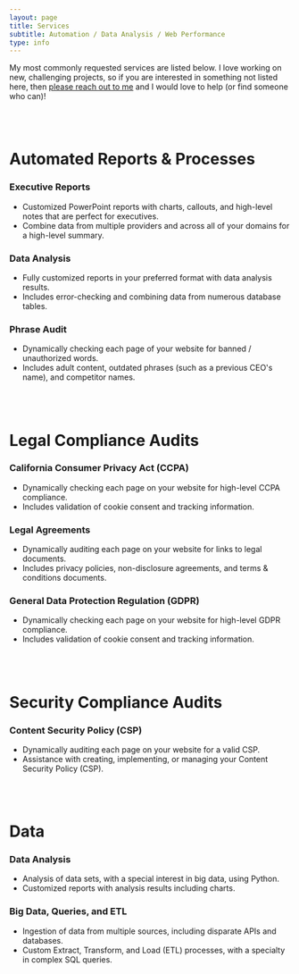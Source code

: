 ```yaml
---
layout: page
title: Services
subtitle: Automation / Data Analysis / Web Performance
type: info
---
```


My most commonly requested services are listed below. I love working on new, challenging projects, so if you are interested in something not listed here, then <a href="https://www.strangepy.com/workwithme/#contact-me" target="_blank" >please reach out to me</a> and I would love to help (or find someone who can)!

<br>
<br>

# Automated Reports & Processes

### Executive Reports 
- Customized PowerPoint reports with charts, callouts, and high-level notes that are perfect for executives.
- Combine data from multiple providers and across all of your domains for a high-level summary. 

### Data Analysis
- Fully customized reports in your preferred format with data analysis results. 
- Includes error-checking and combining data from numerous database tables. 

### Phrase Audit
- Dynamically checking each page of your website for banned / unauthorized words.
- Includes adult content, outdated phrases (such as a previous CEO's name), and competitor names. 

<br>
<br>

# Legal Compliance Audits 

### California Consumer Privacy Act (CCPA)
- Dynamically checking each page on your website for high-level CCPA compliance. 
- Includes validation of cookie consent and tracking information.

### Legal Agreements
- Dynamically auditing each page on your website for links to legal documents. 
- Includes privacy policies, non-disclosure agreements, and terms & conditions documents.

### General Data Protection Regulation (GDPR)
- Dynamically checking each page on your website for high-level GDPR compliance. 
- Includes validation of cookie consent and tracking information.

<br>
<br>

# Security Compliance Audits 

### Content Security Policy (CSP) 
- Dynamically auditing each page on your website for a valid CSP. 
- Assistance with creating, implementing, or managing your Content Security Policy (CSP). 

<br>
<br>

# Data

### Data Analysis
- Analysis of data sets, with a special interest in big data, using Python. 
- Customized reports with analysis results including charts. 

### Big Data, Queries, and ETL
- Ingestion of data from multiple sources, including disparate APIs and databases. 
- Custom Extract, Transform, and Load (ETL) processes, with a specialty in complex SQL queries. 

<!---
- [Apps](#native-apps)
- [Data](#data)
- [Websites](#websites)
- [Public Speaking](#public-speaking)

# Native Apps
- Creation of a hybrid native app based on your website. 
- Monitoring and maintenance of the hybrid app in tandem with your deployment schedule. 

# Data
## Data Analysis
- Analysis of data sets, with a special interest in big data, using Python. 
- Customized reports with analysis results using popular Python libraries. 

## Data Queries, Ingestion, and ETL
- Ingestion of data from multiple sources, including disparate APIs and databases. 
- Custom Extract, Transform, and Load (ETL) processes, with a speciality in complex SQL queries. 

# Websites 
## Web Performance
- Analyze the current performance of your top webpages. 
- Provide recommendations on how to improve load times. 

## Web Security
- Scraping your website for high-level GDPR compliance. 
- Auditing your web pages for a valid Content Security Policy (CSP). 
- Assistance with creating, implementing, or managing your Content Security Policy (CSP). 
- Recommendations on maintaining compliance with the new California Consumer Privacy Act (CCPA).

# Automation
## Synthetic Tests
- Write synthetic scripts to perform an automated test in Selenium or Katalon. 
- Customized web scraping and reports using Selenium and Python. 

## Report Generation 
- Many of the services listed on this page can be automatically generated on a regular schedule.
- Automatic web scraping and form-field interaction is available for the domains that you own. 

# Public Speaking
- Speeches and interactive events on a variety of topics, from web performance to particle physics. 
- Demonstrations of data analysis, physics, computer science, or web performance concepts. 
- *Please keep in mind that the number of free speaking opportunities ( schools or conferences) that I can accommodate each year is limited.*
-->

